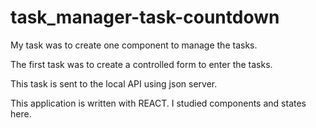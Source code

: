 # task_manager-task-countdown


My task was to create one component to manage the tasks. 

The first task was to create a controlled form to enter the tasks.

This task is sent to the local API using json server.

This application is written with REACT. I studied components and states here.

